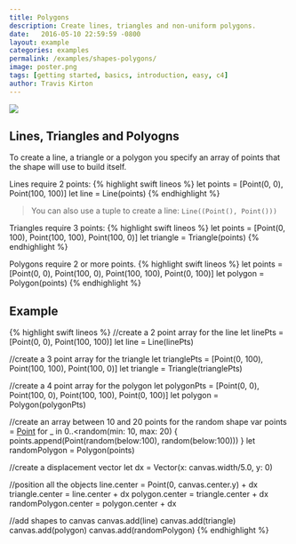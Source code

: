 ```yaml
---
title: Polygons
description: Create lines, triangles and non-uniform polygons.
date:   2016-05-10 22:59:59 -0800
layout: example
categories: examples
permalink: /examples/shapes-polygons/
image: poster.png
tags: [getting started, basics, introduction, easy, c4]
author: Travis Kirton
---
```

![](polygons.png)

## Lines, Triangles and Polyogns
To create a line, a triangle or a polygon you specify an array of points that the shape will use to build itself.

Lines require 2 points:
{% highlight swift lineos %}
let points = [Point(0, 0), Point(100, 100)]
let line = Line(points)
{% endhighlight %}

> You can also use a tuple to create a line: `Line((Point(), Point()))`

Triangles require 3 points:
{% highlight swift lineos %}
let points = [Point(0, 100), Point(100, 100), Point(100, 0)]
let triangle = Triangle(points)
{% endhighlight %}
 
Polygons require 2 or more points.
{% highlight swift lineos %}
let points = [Point(0, 0), Point(100, 0), Point(100, 100), Point(0, 100)]
let polygon = Polygon(points)
{% endhighlight %}

## Example
{% highlight swift lineos %}
//create a 2 point array for the line
let linePts = [Point(0, 0), Point(100, 100)]
let line = Line(linePts)

//create a 3 point array for the triangle
let trianglePts = [Point(0, 100), Point(100, 100), Point(100, 0)]
let triangle = Triangle(trianglePts)

//create a 4 point array for the polygon
let polygonPts = [Point(0, 0), Point(100, 0), Point(100, 100), Point(0, 100)]
let polygon = Polygon(polygonPts)

//create an array between 10 and 20 points for the random shape
var points = [Point]()
for _ in 0..<random(min: 10, max: 20) {
    points.append(Point(random(below:100), random(below:100)))
}
let randomPolygon = Polygon(points)

//create a displacement vector
let dx = Vector(x: canvas.width/5.0, y: 0)

//position all the objects
line.center = Point(0, canvas.center.y) + dx
triangle.center = line.center + dx
polygon.center = triangle.center + dx
randomPolygon.center = polygon.center + dx

//add shapes to canvas
canvas.add(line)
canvas.add(triangle)
canvas.add(polygon)
canvas.add(randomPolygon)
{% endhighlight %}
